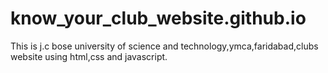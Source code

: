 # know_your_club_website.github.io
This is j.c bose university of science and technology,ymca,faridabad,clubs website using html,css and javascript.
